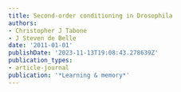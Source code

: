 ```yaml
---
title: Second-order conditioning in Drosophila
authors:
- Christopher J Tabone
- J Steven de Belle
date: '2011-01-01'
publishDate: '2023-11-13T19:08:43.278639Z'
publication_types:
- article-journal
publication: '*Learning & memory*'
---
```

